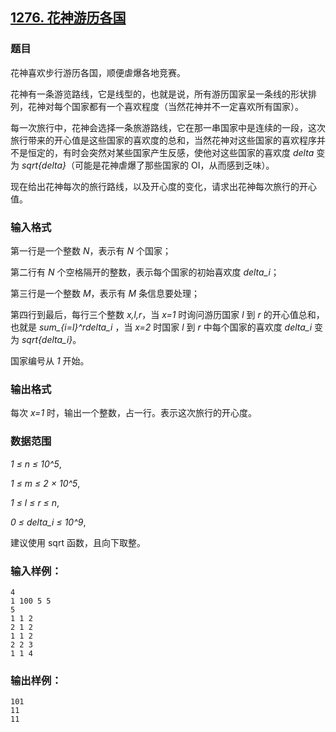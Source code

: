 ## [1276. 花神游历各国](https://www.acwing.com/problem/content/1278/)

### 题目

花神喜欢步行游历各国，顺便虐爆各地竞赛。

花神有一条游览路线，它是线型的，也就是说，所有游历国家呈一条线的形状排列，花神对每个国家都有一个喜欢程度（当然花神并不一定喜欢所有国家）。

每一次旅行中，花神会选择一条旅游路线，它在那一串国家中是连续的一段，这次旅行带来的开心值是这些国家的喜欢度的总和，当然花神对这些国家的喜欢程序并不是恒定的，有时会突然对某些国家产生反感，使他对这些国家的喜欢度 *delta* 变为 *sqrt{delta}*（可能是花神虐爆了那些国家的 OI，从而感到乏味）。

现在给出花神每次的旅行路线，以及开心度的变化，请求出花神每次旅行的开心值。

### 输入格式

第一行是一个整数 *N*，表示有 *N* 个国家；

第二行有 *N* 个空格隔开的整数，表示每个国家的初始喜欢度 *delta_i*；

第三行是一个整数 *M*，表示有 *M* 条信息要处理；

第四行到最后，每行三个整数 *x,l,r*，当 *x=1* 时询问游历国家 *l* 到 *r* 的开心值总和，也就是 *sum_{i=l}^rdelta_i* ，当 *x=2* 时国家 *l* 到 *r* 中每个国家的喜欢度 *delta_i* 变为 *sqrt{delta_i}*。

国家编号从 *1* 开始。

### 输出格式

每次 *x=1* 时，输出一个整数，占一行。表示这次旅行的开心度。

### 数据范围

*1 ≤ n ≤ 10^5*,

*1 ≤ m ≤ 2 × 10^5*,

*1 ≤ l ≤ r ≤ n*,

*0 ≤ delta_i ≤ 10^9*,

建议使用 sqrt 函数，且向下取整。

### 输入样例：

```
4
1 100 5 5
5
1 1 2
2 1 2
1 1 2
2 2 3
1 1 4
```

### 输出样例：

```
101
11
11
```
